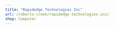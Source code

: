 ```yaml
---
title: "Rapidedge Technologies Inc"
url: /roberts-creek/rapidedge-technologies-inc/
shop: Computer
---
```

